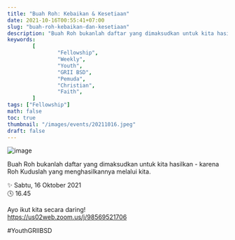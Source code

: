 ```yaml
---
title: "Buah Roh: Kebaikan & Kesetiaan"
date: 2021-10-16T00:55:41+07:00
slug: "buah-roh-kebaikan-dan-kesetiaan"
description: "Buah Roh bukanlah daftar yang dimaksudkan untuk kita hasilkan - karena Roh Kuduslah yang menghasilkannya melalui kita."
keywords:
        [
                "Fellowship",
                "Weekly",
                "Youth",
                "GRII BSD",
                "Pemuda",
                "Christian",
                "Faith",
        ]
tags: ["Fellowship"]
math: false
toc: true
thumbnail: "/images/events/20211016.jpeg"
draft: false
---
```


![image](/images/events/20211016.jpeg)

Buah Roh bukanlah daftar yang dimaksudkan untuk kita hasilkan - karena Roh Kuduslah yang menghasilkannya melalui kita.

✨ Sabtu, 16 Oktober 2021\
🕓 16.45

Ayo ikut kita secara daring!\
https://us02web.zoom.us/j/98569521706

#YouthGRIIBSD
